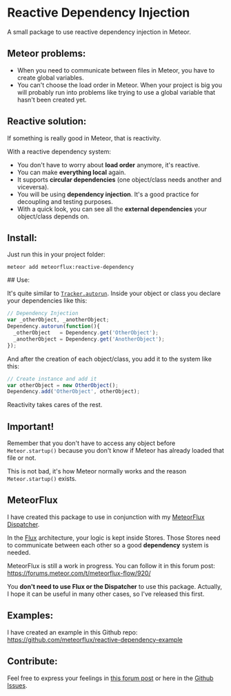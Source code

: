 # Reactive Dependency Injection

A small package to use reactive dependency injection in Meteor.


## Meteor problems:

 - When you need to communicate between files in Meteor, you have to create global variables.
 - You can't choose the load order in Meteor. When your project is big you will probably run into problems like trying to use a global variable that hasn't been created yet.

## Reactive solution:

If something is really good in Meteor, that is reactivity.

With a reactive dependency system:

 - You don't have to worry about **load order** anymore, it's reactive.
 - You can make **everything local** again.
 - It supports **circular dependencies** (one object/class needs another and viceversa).
 - You will be using **dependency injection**. It's a good practice for decoupling and testing purposes.
 - With a quick look, you can see all the **external dependencies** your object/class depends on.

## Install:

Just run this in your project folder:

```
meteor add meteorflux:reactive-dependency
```

## Use:

It's quite similar to [`Tracker.autorun`](http://docs.meteor.com/#/full/tracker_autorun). Inside your object or class you declare your dependencies like this:

```javascript
// Dependency Injection
var _otherObject, _anotherObject;
Dependency.autorun(function(){
  _otherObject   = Dependency.get('OtherObject');
  _anotherObject = Dependency.get('AnotherObject');
});
```

And after the creation of each object/class, you add it to the system like this:

```javascript
// Create instance and add it
var otherObject = new OtherObject();
Dependency.add('OtherObject', otherObject);
```

Reactivity takes cares of the rest.

## Important!

Remember that you don't have to access any object before `Meteor.startup()` because you don't know if Meteor has already loaded that file or not.

This is not bad, it's how Meteor normally works and the reason `Meteor.startup()` exists.

## MeteorFlux

I have created this package to use in conjunction with my [MeteorFlux Dispatcher](https://github.com/meteorflux/dispatcher).

In the [Flux](https://facebook.github.io/flux/) architecture, your logic is kept inside Stores. Those Stores need to communicate between each other so a good **dependency** system is needed.

MeteorFlux is still a work in progress. You can follow it in this forum post:  
https://forums.meteor.com/t/meteorflux-flow/920/

You **don't need to use Flux or the Dispatcher** to use this package. Actually, I hope it can be useful in many other cases, so I've released this first.

## Examples:

I have created an example in this Github repo:  
https://github.com/meteorflux/reactive-dependency-example

## Contribute:

Feel free to express your feelings in [this forum post](https://forums.meteor.com/t/reactive-dependency-injection/2971)
or here in the [Github Issues](https://github.com/meteorflux/reactive-dependency/issues).
